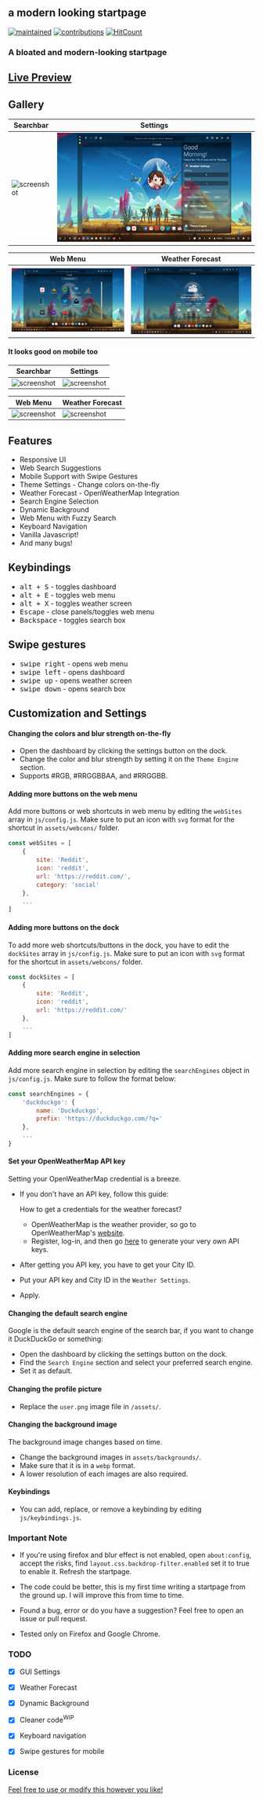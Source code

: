 ## a modern looking startpage
[![maintained](https://img.shields.io/maintenance/yes/2020?label=maintained&style=flat-square)](https://github.com/manilarome/the-glorious-startpage/commits/master) [![contributions](https://img.shields.io/badge/contribution-welcome-brightgreen&?style=flat-square)](https://github.com/manilarome/the-glorious-startpage/pulls) [![HitCount](http://hits.dwyl.com/manilarome/the-glorious-startpage.svg)](http://hits.dwyl.com/manilarome/the-glorious-startpage)

### A bloated and modern-looking startpage

## [Live Preview](https://manilarome.github.io/the-glorious-startpage/)

## Gallery

| Searchbar | Settings |
| --- | --- |
| ![screenshot](/scrots/searchbar.png) | ![screenshot](/scrots/settings.png) |

| Web Menu | Weather Forecast |
| --- | --- |
| ![screenshot](/scrots/webmenu.png) | ![screenshot](/scrots/weather.png) |

#### It looks good on mobile too

| Searchbar | Settings |
| --- | --- |
| ![screenshot](/scrots/mobile-searchbar.jpg) | ![screenshot](/scrots/mobile-settings.jpg) |

| Web Menu | Weather Forecast |
| --- | --- |
| ![screenshot](/scrots/mobile-webmenu.jpg) | ![screenshot](/scrots/mobile-weather.jpg) |

## Features

+ Responsive UI
+ Web Search Suggestions
+ Mobile Support with Swipe Gestures
+ Theme Settings - Change colors on-the-fly
+ Weather Forecast - OpenWeatherMap Integration
+ Search Engine Selection
+ Dynamic Background
+ Web Menu with Fuzzy Search
+ Keyboard Navigation
+ Vanilla Javascript!
+ And many bugs!

## Keybindings

+ <kbd>alt + S</kbd> - toggles dashboard
+ <kbd>alt + E</kbd> - toggles web menu
+ <kbd>alt + X</kbd> - toggles weather screen
+ <kbd>Escape</kbd> - close panels/toggles web menu
+ <kbd>Backspace</kbd> - toggles search box

## Swipe gestures

+ <kbd>swipe right</kbd> - opens web menu
+ <kbd>swipe left</kbd> - opens dashboard
+ <kbd>swipe up</kbd> - opens weather screen
+ <kbd>swipe down</kbd> - opens search box

## Customization and Settings

#### Changing the colors and blur strength on-the-fly

+ Open the dashboard by clicking the settings button on the dock.
+ Change the color and blur strength by setting it on the `Theme Engine` section.
+ Supports #RGB, #RRGGBBAA, and #RRGGBB.

#### Adding more buttons on the web menu

Add more buttons or web shortcuts in web menu by editing the `webSites` array in `js/config.js`. Make sure to put an icon with `svg` format for the shortcut in `assets/webcons/` folder. 

```js
const webSites = [
	{
		site: 'Reddit',
		icon: 'reddit',
		url: 'https://reddit.com/',
		category: 'social'
	},
	...
]
```

#### Adding more buttons on the dock

To add more web shortcuts/buttons in the dock, you have to edit the `dockSites` array in `js/config.js`. Make sure to put an icon with `svg` format for the shortcut in `assets/webcons/` folder.

```js
const dockSites = [
	{
		site: 'Reddit',
		icon: 'reddit',
		url: 'https://reddit.com/'
	},
	...
]
```

#### Adding more search engine in selection

Add more search engine in selection by editing the `searchEngines` object in `js/config.js`. Make sure to follow the format below:

```js
const searchEngines = {
	'duckduckgo': {
		name: 'Duckduckgo',
		prefix: 'https://duckduckgo.com/?q='
	},
	...
}
```

#### Set your OpenWeatherMap API key

Setting your OpenWeatherMap credential is a breeze. 

+ If you don't have an API key, follow this guide:

	How to get a credentials for the weather forecast?

	- OpenWeatherMap is the weather provider, so go to OpenWeatherMap's [website](https://home.openweathermap.org/).
	- Register, log-in, and then go [here](https://home.openweathermap.org/api_keys) to generate your very own API keys.

+ After getting you API key, you have to get your City ID.
+ Put your API key and City ID in the `Weather Settings`.
+ Apply.

#### Changing the default search engine

Google is the default search engine of the search bar, if you want to change it DuckDuckGo or something:

+ Open the dashboard by clicking the settings button on the dock.
+ Find the `Search Engine` section and select your preferred search engine.
+ Set it as default.


#### Changing the profile picture

+ Replace the `user.png` image file in `/assets/`.

#### Changing the background image

The background image changes based on time.

+ Change the background images in `assets/backgrounds/`.
+ Make sure that it is in a `webp` format. 
+ A lower resolution of each images are also required.

#### Keybindings

+ You can add, replace, or remove a keybinding by editing `js/keybindings.js`.

### Important Note

+ If you're using firefox and blur effect is not enabled, open `about:config`, accept the risks, find `layout.css.backdrop-filter.enabled` set it to true to enable it. Refresh the startpage.

+ The code could be better, this is my first time writing a startpage from the ground up. I will improve this from time to time.

+ Found a bug, error or do you have a suggestion? Feel free to open an issue or pull request.

+ Tested only on Firefox and Google Chrome.

### TODO

- [x] GUI Settings  
- [x] Weather Forecast  
- [x] Dynamic Background   
- [x] Cleaner code<sup>WIP</sup>  
- [x] Keyboard navigation  
- [x] Swipe gestures for mobile  


### License

[Feel free to use or modify this however you like!](https://github.com/manilarome/the-glorious-startpage/blob/master/LICENSE)